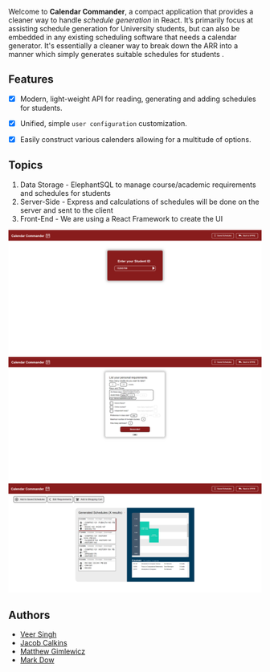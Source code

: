 
Welcome to **Calendar Commander**, a compact application that provides a cleaner way to handle *schedule generation*  in React. It’s primarily focus at assisting schedule generation for University students, but can also be embedded in any existing scheduling software that needs a calendar generator. It's essentially a cleaner way to break down the ARR into a manner which simply generates suitable schedules for students .


## Features

- [X] Modern, light-weight API for reading, generating and adding schedules for students.
- [X] Unified, simple `user configuration` customization.
- [X] Easily construct various calenders allowing for a multitude of options.


## Topics
 1. Data Storage - ElephantSQL to manage course/academic requirements                    and schedules for students
 2. Server-Side - Express and calculations of schedules will be done                    on the server and sent to the client
 3. Front-End  - We are using a React Framework to create the UI

![InputScreen](./images/StudentID.png)
![PreferencePane](./images/PreferencePane.png)
![Generated Screenshot](./images/GeneratedCalendar.png)


## Authors
 - [Veer Singh](./team/VEER_SINGH.md)
 - [Jacob Calkins](./team/JACOB_CALKINS.md)
 - [Matthew Gimlewicz](./team/MATTHEW_GIMLEWICZ.md)
 - [Mark Dow](./team/MARK_DOW.md)


